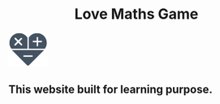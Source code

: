 <h1 align="center"> Love Maths Game </h1>


![Maths Logo](assets/images/logo.png)

## This website built for learning purpose.
